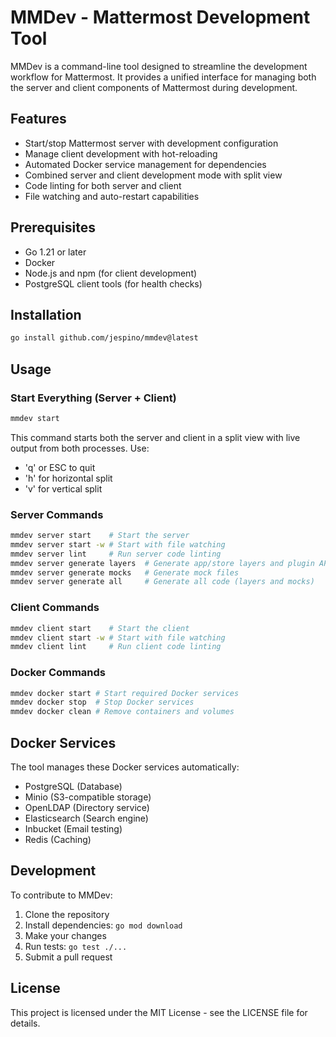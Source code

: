 # MMDev - Mattermost Development Tool

MMDev is a command-line tool designed to streamline the development workflow for Mattermost. It provides a unified interface for managing both the server and client components of Mattermost during development.

## Features

- Start/stop Mattermost server with development configuration
- Manage client development with hot-reloading
- Automated Docker service management for dependencies
- Combined server and client development mode with split view
- Code linting for both server and client
- File watching and auto-restart capabilities

## Prerequisites

- Go 1.21 or later
- Docker
- Node.js and npm (for client development)
- PostgreSQL client tools (for health checks)

## Installation

```bash
go install github.com/jespino/mmdev@latest
```

## Usage

### Start Everything (Server + Client)

```bash
mmdev start
```

This command starts both the server and client in a split view with live output from both processes. Use:
- 'q' or ESC to quit
- 'h' for horizontal split
- 'v' for vertical split

### Server Commands

```bash
mmdev server start    # Start the server
mmdev server start -w # Start with file watching
mmdev server lint     # Run server code linting
mmdev server generate layers  # Generate app/store layers and plugin API
mmdev server generate mocks   # Generate mock files
mmdev server generate all     # Generate all code (layers and mocks)
```

### Client Commands

```bash
mmdev client start    # Start the client
mmdev client start -w # Start with file watching
mmdev client lint     # Run client code linting
```

### Docker Commands

```bash
mmdev docker start # Start required Docker services
mmdev docker stop  # Stop Docker services
mmdev docker clean # Remove containers and volumes
```

## Docker Services

The tool manages these Docker services automatically:
- PostgreSQL (Database)
- Minio (S3-compatible storage)
- OpenLDAP (Directory service)
- Elasticsearch (Search engine)
- Inbucket (Email testing)
- Redis (Caching)

## Development

To contribute to MMDev:

1. Clone the repository
2. Install dependencies: `go mod download`
3. Make your changes
4. Run tests: `go test ./...`
5. Submit a pull request

## License

This project is licensed under the MIT License - see the LICENSE file for details.
